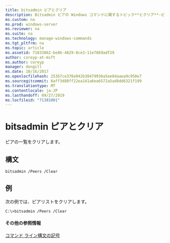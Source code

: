 ```yaml
---
title: bitsadmin ピアとクリア
description: Bitsadmin ピアの Windows コマンドに関するトピック**とクリア**-ピアの一覧をクリアします。
ms.custom: na
ms.prod: windows-server
ms.reviewer: na
ms.suite: na
ms.technology: manage-windows-commands
ms.tgt_pltfrm: na
ms.topic: article
ms.assetid: 71833862-be86-4829-8ce3-11e7869adf29
author: coreyp-at-msft
ms.author: coreyp
manager: dongill
ms.date: 10/16/2017
ms.openlocfilehash: 253b7ce370a942b30479936a5ee84aaea9c950e7
ms.sourcegitcommit: 6aff3d88ff22ea141a6ea6572a5ad8dd6321f199
ms.translationtype: MT
ms.contentlocale: ja-JP
ms.lasthandoff: 09/27/2019
ms.locfileid: "71381001"
---
```

# <a name="bitsadmin-peers-and-clear"></a>bitsadmin ピアとクリア



ピアの一覧をクリアします。

## <a name="syntax"></a>構文

```
bitsadmin /Peers /Clear 
```

## <a name="BKMK_examples"></a>例

次の例では、ピアリストをクリアします。
```
C:\>bitsadmin /Peers /Clear
```

#### <a name="additional-references"></a>その他の参照情報

[コマンド ライン構文の記号](command-line-syntax-key.md)